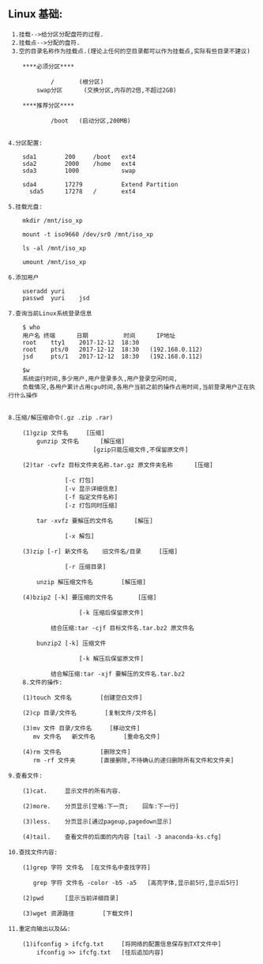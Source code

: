 ## Linux 基础:
	 1.挂载-->给分区分配盘符的过程.
	 2.挂载点-->分配的盘符.
	 3.空的目录名称作为挂载点.(理论上任何的空目录都可以作为挂载点,实际有些目录不建议)

		****必须分区****
				
				/		(根分区)
		 	swap分区		(交换分区,内存的2倍,不超过2GB)

		****推荐分区****

				/boot	(启动分区,200MB)


	4.分区配置:
		
		sda1		200		/boot	ext4 
		sda2		2000	/home	ext4
		sda3		1000			swap
		
		sda4		17279			Extend Partition
		  sda5		17278	/		ext4

	5.挂载光盘:

		mkdir /mnt/iso_xp

		mount -t iso9660 /dev/sr0 /mnt/iso_xp

		ls -al /mnt/iso_xp

		umount /mnt/iso_xp

	6.添加用户

		useradd yuri
		passwd	yuri	jsd

	7.查询当前Linux系统登录信息

		$ who
	    用户名	终端		日期			时间		IP地址
		root	tty1	2017-12-12	18:30
		root	pts/0	2017-12-12	18:30	(192.168.0.112)
		jsd		pts/1	2017-12-12	18:30	(192.168.0.112)

		$w
		系统运行时间,多少用户,用户登录多久,用户登录空闲时间,
		负载情况,各用户累计占用cpu时间,各用户当前之前的操作占用时间,当前登录用户正在执行什么操作
		
		
	8.压缩/解压缩命令(.gz .zip .rar)

		(1)gzip 文件名		[压缩]	
			gunzip 文件名		[解压缩]	
							[gzip只能压缩文件,不保留原文件]

		(2)tar -cvfz 目标文件夹名称.tar.gz 原文件夹名称		[压缩]	

					[-c 打包]
					[-v 显示详细信息]
					[-f 指定文件名称]
					[-z 打包同时压缩]

			tar -xvfz 要解压的文件名	   [解压]
					
					[-x 解包]

		(3)zip [-r] 新文件名	旧文件名/目录		[压缩]
					
					[-r 压缩目录]

			unzip 解压缩文件名		[解压缩]
		
		(4)bzip2 [-k] 要压缩的文件名		[压缩]

						[-k 压缩后保留原文件]

				结合压缩:tar -cjf 目标文件名.tar.bz2 原文件名

			bunzip2 [-k] 压缩文件

						[-k 解压后保留原文件]

				结合解压缩:tar -xjf 要解压的文件名.tar.bz2
		8.文件的操作:

		(1)touch 文件名		[创建空白文件]

		(2)cp 目录/文件名		[复制文件/文件名]

		(3)mv 文件 目录/文件名		[移动文件]
		   mv 文件名	新文件名		[重命名文件]

		(4)rm 文件名			[删除文件]
		   rm -rf 文件夹		[直接删除,不待确认的递归删除所有文件和文件夹]

	9.查看文件:

		(1)cat.		显示文件的所有内容.

		(2)more.	分页显示[空格:下一页;	回车:下一行]

		(3)less.	分页显示[通过pageup,pagedown显示]

		(4)tail.	查看文件的后面的内内容	[tail -3 anaconda-ks.cfg]

	10.查找文件内容:

		(1)grep 字符 文件名	[在文件名中查找字符]

		   grep 字符 文件名 -color -b5 -a5	[高亮字体,显示前5行,显示后5行]

		(2)pwd 		[显示当前详细目录]

		(3)wget	资源路径		[下载文件]
		
	11.重定向输出以及&&:

		(1)ifconfig > ifcfg.txt		[将网络的配置信息保存到TXT文件中]
			ifconfig >> ifcfg.txt 	[往后追加内容]
